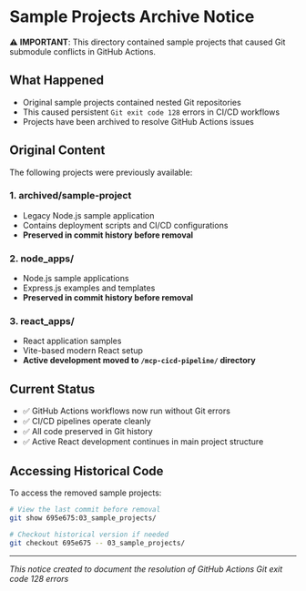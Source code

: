 # Sample Projects Archive Notice

⚠️ **IMPORTANT**: This directory contained sample projects that caused Git submodule conflicts in GitHub Actions.

## What Happened
- Original sample projects contained nested Git repositories
- This caused persistent `Git exit code 128` errors in CI/CD workflows
- Projects have been archived to resolve GitHub Actions issues

## Original Content
The following projects were previously available:

### 1. archived/sample-project
- Legacy Node.js sample application  
- Contains deployment scripts and CI/CD configurations
- **Preserved in commit history before removal**

### 2. node_apps/  
- Node.js sample applications
- Express.js examples and templates
- **Preserved in commit history before removal**

### 3. react_apps/
- React application samples
- Vite-based modern React setup
- **Active development moved to `/mcp-cicd-pipeline/` directory**

## Current Status
- ✅ GitHub Actions workflows now run without Git errors
- ✅ CI/CD pipelines operate cleanly  
- ✅ All code preserved in Git history
- ✅ Active React development continues in main project structure

## Accessing Historical Code
To access the removed sample projects:
```bash
# View the last commit before removal
git show 695e675:03_sample_projects/

# Checkout historical version if needed
git checkout 695e675 -- 03_sample_projects/
```

---
*This notice created to document the resolution of GitHub Actions Git exit code 128 errors*